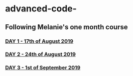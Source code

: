 # advanced-code-

## Following Melanie's one month course

### [DAY 1 - 17th of August 2019](https://github.com/collective2019/advanced-code/blob/master/DAY1/schedule.md)

### [DAY 2 - 24th of August 2019](https://github.com/collective2019/advanced-code/blob/master/DAY2/schedule.md)

### [DAY 3 - 1st of September 2019](https://github.com/collective2019/advanced-code/blob/master/DAY3/schedule.md)
